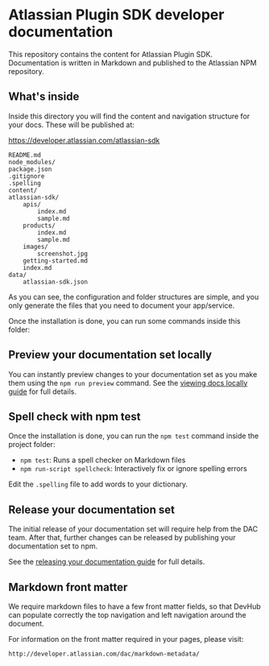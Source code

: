 # Atlassian Plugin SDK developer documentation

This repository contains the content for Atlassian Plugin SDK. Documentation is written in Markdown and
published to the Atlassian NPM repository.

## What's inside

Inside this directory you will find the content and navigation structure for your docs. These will
be published at:

https://developer.atlassian.com/atlassian-sdk

```
README.md
node_modules/
package.json
.gitignore
.spelling
content/
atlassian-sdk/
    apis/
        index.md
        sample.md
    products/
        index.md
        sample.md
    images/
        screenshot.jpg
    getting-started.md
    index.md
data/
    atlassian-sdk.json
```

As you can see, the configuration and folder structures are simple, and you
only generate the files that you need to document your app/service.

Once the installation is done, you can run some commands inside this folder:

## Preview your documentation set locally
You can instantly preview changes to your documentation set as you make them using the `npm run preview` command.
See the [viewing docs locally guide](https://developer.atlassian.com/dac/viewing-docs-locally/) for full details.

## Spell check with npm test
Once the installation is done, you can run the `npm test` command inside the project folder:

* `npm test`: Runs a spell checker on Markdown files
* `npm run-script spellcheck`: Interactively fix or ignore spelling errors

Edit the `.spelling` file to add words to your dictionary.

## Release your documentation set
The initial release of your documentation set will require help from the DAC team.
After that, further changes can be released by publishing your documentation set to npm.

See the [releasing your documentation guide](http://developer.atlassian.com/dac/publish/) for full details.

## Markdown front matter

We require markdown files to have a few front matter fields, so that DevHub can
populate correctly the top navigation and left navigation around the document.

For information on the front matter required in your pages, please visit:

    http://developer.atlassian.com/dac/markdown-metadata/

